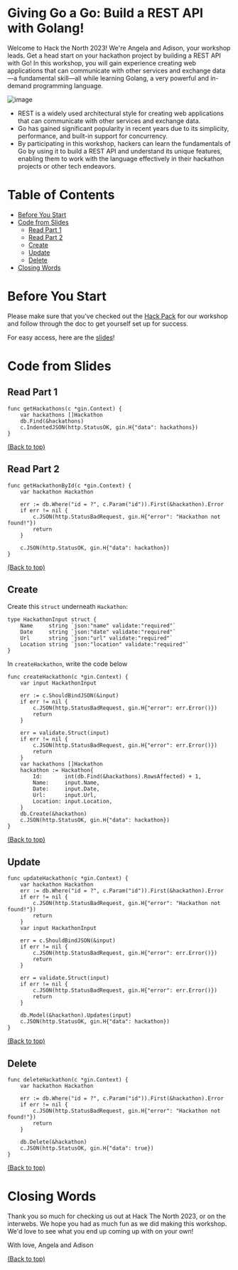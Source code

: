 # Giving Go a Go: Build a REST API with Golang!

Welcome to Hack the North 2023! We're Angela and Adison, your workshop leads. Get a head start on your hackathon project by building a REST API with Go! In this workshop, you will gain experience creating web applications that can communicate with other services and exchange data—a fundamental skill—all while learning Golang, a very powerful and in-demand programming language.

![image](https://hackthenorth.com/preview_img.png)

- REST is a widely used architectural style for creating web applications that can communicate with other services and exchange data.
- Go has gained significant popularity in recent years due to its simplicity, performance, and built-in support for concurrency.
- By participating in this workshop, hackers can learn the fundamentals of Go by using it to build a REST API and understand its unique features, enabling them to work with the language effectively in their hackathon projects or other tech endeavors.

# Table of Contents
- [Before You Start](#before-you-start)
- [Code from Slides](#code-from-slides)
  - [Read Part 1](#read-part-1)
  - [Read Part 2](#read-part-2)
  - [Create](#create)
  - [Update](#update)
  - [Delete](#delete)
- [Closing Words](#closing-words)

# Before You Start
Please make sure that you've checked out the [Hack Pack](https://docs.google.com/document/d/19IOBkdTcl-_0GgUKi_pFwVHpY6XimzM6wjDOcOw3hbQ/edit#heading=h.5c4h3x37oxvr) for our workshop and follow through the doc to get yourself set up for success.

For easy access, here are the [slides](https://docs.google.com/presentation/d/1sZ5KwUzFqdukH_RCzL2q1imVodvokXQYFII_cc73t-8/edit#slide=id.g2764ce0426f_3_218)!

# Code from Slides
## Read Part 1

``` golang
func getHackathons(c *gin.Context) {
    var hackathons []Hackathon
    db.Find(&hackathons)
    c.IndentedJSON(http.StatusOK, gin.H{"data": hackathons})
}
```
[(Back to top)](#table-of-contents)

## Read Part 2

``` golang
func getHackathonById(c *gin.Context) {
    var hackathon Hackathon

    err := db.Where("id = ?", c.Param("id")).First(&hackathon).Error
    if err != nil {
        c.JSON(http.StatusBadRequest, gin.H{"error": "Hackathon not found!"})
        return
    }

    c.JSON(http.StatusOK, gin.H{"data": hackathon})
}
```
[(Back to top)](#table-of-contents)

## Create
Create this `struct` underneath `Hackathon`:
``` golang
type HackathonInput struct {
    Name     string `json:"name" validate:"required"`
    Date     string `json:"date" validate:"required"`
    Url      string `json:"url" validate:"required"`
    Location string `json:"location" validate:"required"`
}

```

In `createHackathon`, write the code below
``` golang
func createHackathon(c *gin.Context) {
    var input HackathonInput

    err := c.ShouldBindJSON(&input)
    if err != nil {
        c.JSON(http.StatusBadRequest, gin.H{"error": err.Error()})
        return
    }

    err = validate.Struct(input)
    if err != nil {
        c.JSON(http.StatusBadRequest, gin.H{"error": err.Error()})
        return
    }
    var hackathons []Hackathon
    hackathon := Hackathon{
        Id:       int(db.Find(&hackathons).RowsAffected) + 1,
        Name:     input.Name,
        Date:     input.Date,
        Url:      input.Url,
        Location: input.Location,
    }
    db.Create(&hackathon)
    c.JSON(http.StatusOK, gin.H{"data": hackathon})
}

```
[(Back to top)](#table-of-contents)

## Update

``` golang
func updateHackathon(c *gin.Context) {
    var hackathon Hackathon
    err := db.Where("id = ?", c.Param("id")).First(&hackathon).Error
    if err != nil {
        c.JSON(http.StatusBadRequest, gin.H{"error": "Hackathon not found!"})
        return
    }
    var input HackathonInput

    err = c.ShouldBindJSON(&input)
    if err != nil {
        c.JSON(http.StatusBadRequest, gin.H{"error": err.Error()})
        return
    }

    err = validate.Struct(input)
    if err != nil {
        c.JSON(http.StatusBadRequest, gin.H{"error": err.Error()})
        return
    }

    db.Model(&hackathon).Updates(input)
    c.JSON(http.StatusOK, gin.H{"data": hackathon})
}

```
[(Back to top)](#table-of-contents)

## Delete

``` golang
func deleteHackathon(c *gin.Context) {
    var hackathon Hackathon

    err := db.Where("id = ?", c.Param("id")).First(&hackathon).Error
    if err != nil {
        c.JSON(http.StatusBadRequest, gin.H{"error": "Hackathon not found!"})
        return
    }

    db.Delete(&hackathon)
    c.JSON(http.StatusOK, gin.H{"data": true})
}

```
[(Back to top)](#table-of-contents)

# Closing Words
Thank you so much for checking us out at Hack The North 2023, or on the interwebs. We hope you had as much fun as we did making this workshop. We'd love to see what you end up coming up with on your own!

With love,
Angela and Adison

[(Back to top)](#table-of-contents)
